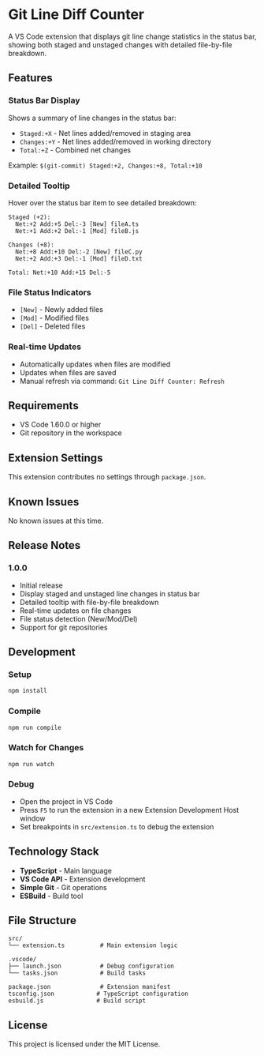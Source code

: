 # Git Line Diff Counter

A VS Code extension that displays git line change statistics in the status bar, showing both staged and unstaged changes with detailed file-by-file breakdown.

## Features

### Status Bar Display
Shows a summary of line changes in the status bar:
- `Staged:+X` - Net lines added/removed in staging area
- `Changes:+Y` - Net lines added/removed in working directory  
- `Total:+Z` - Combined net changes

Example: `$(git-commit) Staged:+2, Changes:+8, Total:+10`

### Detailed Tooltip
Hover over the status bar item to see detailed breakdown:

```
Staged (+2):
  Net:+2 Add:+5 Del:-3 [New] fileA.ts
  Net:+1 Add:+2 Del:-1 [Mod] fileB.js

Changes (+8):
  Net:+8 Add:+10 Del:-2 [New] fileC.py
  Net:+2 Add:+3 Del:-1 [Mod] fileD.txt

Total: Net:+10 Add:+15 Del:-5
```

### File Status Indicators
- `[New]` - Newly added files
- `[Mod]` - Modified files  
- `[Del]` - Deleted files

### Real-time Updates
- Automatically updates when files are modified
- Updates when files are saved
- Manual refresh via command: `Git Line Diff Counter: Refresh`

## Requirements

- VS Code 1.60.0 or higher
- Git repository in the workspace

## Extension Settings

This extension contributes no settings through `package.json`.

## Known Issues

No known issues at this time.

## Release Notes

### 1.0.0
- Initial release
- Display staged and unstaged line changes in status bar
- Detailed tooltip with file-by-file breakdown
- Real-time updates on file changes
- File status detection (New/Mod/Del)
- Support for git repositories

## Development

### Setup
```bash
npm install
```

### Compile
```bash
npm run compile
```

### Watch for Changes
```bash
npm run watch
```

### Debug
- Open the project in VS Code
- Press `F5` to run the extension in a new Extension Development Host window
- Set breakpoints in `src/extension.ts` to debug the extension

## Technology Stack

- **TypeScript** - Main language
- **VS Code API** - Extension development
- **Simple Git** - Git operations
- **ESBuild** - Build tool

## File Structure

```
src/
└── extension.ts          # Main extension logic

.vscode/
├── launch.json           # Debug configuration
└── tasks.json            # Build tasks

package.json              # Extension manifest
tsconfig.json            # TypeScript configuration
esbuild.js               # Build script
```

## License

This project is licensed under the MIT License.